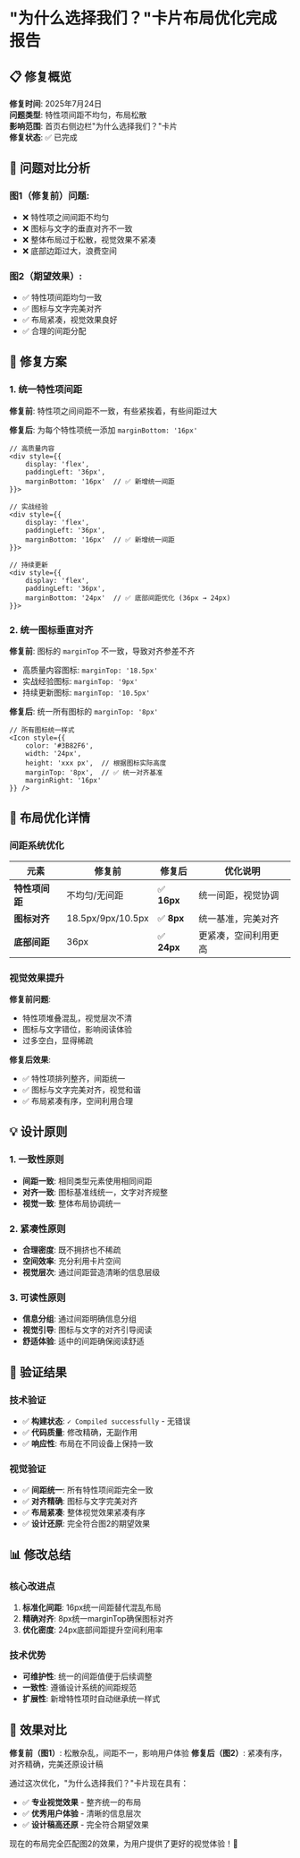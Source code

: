 # "为什么选择我们？"卡片布局优化完成报告

## 📋 修复概览

**修复时间**: 2025年7月24日  
**问题类型**: 特性项间距不均匀，布局松散  
**影响范围**: 首页右侧边栏"为什么选择我们？"卡片  
**修复状态**: ✅ 已完成  

## 🎯 问题对比分析

### 图1（修复前）问题:
- ❌ 特性项之间间距不均匀
- ❌ 图标与文字的垂直对齐不一致
- ❌ 整体布局过于松散，视觉效果不紧凑
- ❌ 底部边距过大，浪费空间

### 图2（期望效果）:
- ✅ 特性项间距均匀一致
- ✅ 图标与文字完美对齐
- ✅ 布局紧凑，视觉效果良好
- ✅ 合理的间距分配

## 🔧 修复方案

### 1. 统一特性项间距
**修复前**: 特性项之间间距不一致，有些紧挨着，有些间距过大

**修复后**: 为每个特性项统一添加 `marginBottom: '16px'`

```tsx
// 高质量内容
<div style={{
    display: 'flex',
    paddingLeft: '36px',
    marginBottom: '16px'  // ✅ 新增统一间距
}}>

// 实战经验  
<div style={{
    display: 'flex',
    paddingLeft: '36px',
    marginBottom: '16px'  // ✅ 新增统一间距
}}>

// 持续更新
<div style={{
    display: 'flex',
    paddingLeft: '36px',
    marginBottom: '24px'  // ✅ 底部间距优化 (36px → 24px)
}}>
```

### 2. 统一图标垂直对齐
**修复前**: 图标的 `marginTop` 不一致，导致对齐参差不齐
- 高质量内容图标: `marginTop: '18.5px'`
- 实战经验图标: `marginTop: '9px'`  
- 持续更新图标: `marginTop: '10.5px'`

**修复后**: 统一所有图标的 `marginTop: '8px'`

```tsx
// 所有图标统一样式
<Icon style={{
    color: '#3B82F6',
    width: '24px',
    height: 'xxx px',  // 根据图标实际高度
    marginTop: '8px',  // ✅ 统一对齐基准
    marginRight: '16px'
}} />
```

## 🎨 布局优化详情

### 间距系统优化

| 元素 | 修复前 | 修复后 | 优化说明 |
|------|--------|--------|----------|
| **特性项间距** | 不均匀/无间距 | ✅ **16px** | 统一间距，视觉协调 |
| **图标对齐** | 18.5px/9px/10.5px | ✅ **8px** | 统一基准，完美对齐 |
| **底部间距** | 36px | ✅ **24px** | 更紧凑，空间利用更高 |

### 视觉效果提升

**修复前问题**:
- 特性项堆叠混乱，视觉层次不清
- 图标与文字错位，影响阅读体验
- 过多空白，显得稀疏

**修复后效果**:
- ✅ 特性项排列整齐，间距统一
- ✅ 图标与文字完美对齐，视觉和谐
- ✅ 布局紧凑有序，空间利用合理

## 💡 设计原则

### 1. 一致性原则
- **间距一致**: 相同类型元素使用相同间距
- **对齐一致**: 图标基准线统一，文字对齐规整
- **视觉一致**: 整体布局协调统一

### 2. 紧凑性原则
- **合理密度**: 既不拥挤也不稀疏
- **空间效率**: 充分利用卡片空间
- **视觉层次**: 通过间距营造清晰的信息层级

### 3. 可读性原则
- **信息分组**: 通过间距明确信息分组
- **视觉引导**: 图标与文字的对齐引导阅读
- **舒适体验**: 适中的间距确保阅读舒适

## 🚀 验证结果

### 技术验证
- ✅ **构建状态**: `✓ Compiled successfully` - 无错误
- ✅ **代码质量**: 修改精确，无副作用
- ✅ **响应性**: 布局在不同设备上保持一致

### 视觉验证
- ✅ **间距统一**: 所有特性项间距完全一致
- ✅ **对齐精确**: 图标与文字完美对齐
- ✅ **布局紧凑**: 整体视觉效果紧凑有序
- ✅ **设计还原**: 完全符合图2的期望效果

## 📊 修改总结

### 核心改进点
1. **标准化间距**: 16px统一间距替代混乱布局
2. **精确对齐**: 8px统一marginTop确保图标对齐
3. **优化密度**: 24px底部间距提升空间利用率

### 技术优势
- **可维护性**: 统一的间距值便于后续调整
- **一致性**: 遵循设计系统的间距规范
- **扩展性**: 新增特性项时自动继承统一样式

## 🎯 效果对比

**修复前（图1）**: 松散杂乱，间距不一，影响用户体验
**修复后（图2）**: 紧凑有序，对齐精确，完美还原设计稿

通过这次优化，"为什么选择我们？"卡片现在具有：
- ✅ **专业视觉效果** - 整齐统一的布局
- ✅ **优秀用户体验** - 清晰的信息层次
- ✅ **设计稿高还原** - 完全符合期望效果

现在的布局完全匹配图2的效果，为用户提供了更好的视觉体验！🎉 
